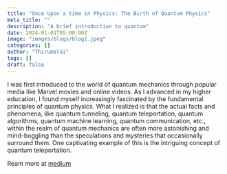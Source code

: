 ```yaml
---
title: "Once Upon a time in Physics: The Birth of Quantum Physics"
meta_title: ""
description: "A brief introduction to quantum"
date: 2024-01-01T05:00:00Z
image: "images/blogs/blog1.jpeg"
categories: []
author: "Thirumalai"
tags: []
draft: false
---
```


I was first introduced to the world of quantum mechanics through popular media like Marvel movies and online videos. As I advanced in my higher education, I found myself increasingly fascinated by the fundamental principles of quantum physics. What I realized is that the actual facts and phenomena, like quantum tunneling, quantum teleportation, quantum algorithms, quantum machine learning, quantum communication, etc., within the realm of quantum mechanics are often more astonishing and mind-boggling than the speculations and mysteries that occasionally surround them. One captivating example of this is the intriguing concept of quantum teleportation.

Ream more at [medium](https://medium.com/@thirumalai11049761/once-upon-a-time-in-physics-the-birth-of-quantum-physics-13e727dd8ce1)
